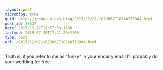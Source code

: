 ```yaml
---
layout: post
microblog: true
guid: http://joshua.micro.blog/2015/12/07/t673667710748770304.html
post_id: 36537
date: 2015-12-07T11:57:53+1100
lastmod: 2019-07-30T17:41:26+1100
type: post
url: /2015/12/07/t673667710748770304.html
---
```

Truth is, if you refer to me as "funky" in your enquiry email I'll probably do your wedding for free.
